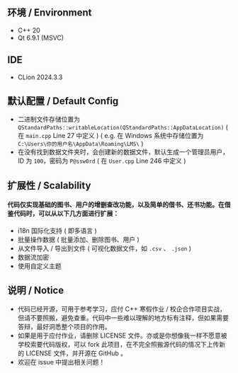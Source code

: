 ## 环境 / Environment 
- C++ 20
- Qt 6.9.1 (MSVC)
## IDE 
- CLion 2024.3.3 
## 默认配置 / Default Config 
- 二进制文件存储位置为 ``QStandardPaths::writableLocation(QStandardPaths::AppDataLocation)`` ( 在 ``main.cpp`` Line 27 中定义 ) ( e.g. 在 Windows 系统中存储位置为 ``C:\Users\你的用户名\AppData\Roaming\LMS\`` ) 
- 在没有找到数据文件夹时，会创建新的数据文件，默认生成一个管理员用户， ID 为 ``100``，密码为 ``P@ssw0rd`` ( 在 ``User.cpp`` Line 246 中定义 ) 
## 扩展性 / Scalability 
#### 代码仅实现基础的图书、用户的增删查改功能，以及简单的借书、还书功能。在借鉴代码时，可以从以下几方面进行扩展： 
- i18n 国际化支持 ( 即多语言 ) 
- 批量操作数据 ( 批量添加、删除图书、用户 ) 
- 从文件导入 / 导出到文件 ( 可视化数据文件，如 ``.csv`` 、 ``.json`` ) 
- 数据流加密 
- 使用自定义主题 
## 说明 / Notice 
- 代码已经开源，可用于参考学习，应付 C++ 寒假作业 / 校企合作项目实战，但请不要照搬，避免查重。代码中一些难以理解的地方标有注释，但如果需要答辩，最好洞悉整个项目的作用。
- 如果是用于应付作业，请删除 LICENSE 文件。亦或是你想像我一样不愿意被学校索要代码版权，可以 fork 此项目，在不完全照搬源代码的情况下上传新的 LICENSE 文件，并开源在 GitHub 。
- 欢迎在 issue 中提出相关问题！
